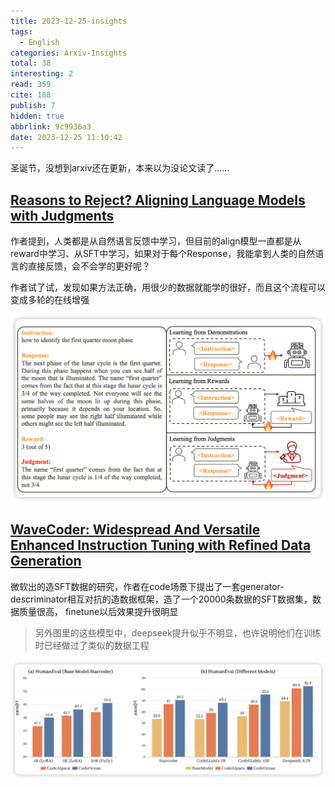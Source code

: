 ```yaml
---
title: 2023-12-25-insights
tags:
  - English
categories: Arxiv-Insights
total: 38
interesting: 2
read: 359
cite: 188
publish: 7
hidden: true
abbrlink: 9c9936a3
date: 2023-12-25 11:10:42
---
```


圣诞节，没想到arxiv还在更新，本来以为没论文读了……

## [Reasons to Reject? Aligning Language Models with Judgments]( https://arxiv.org/pdf/2312.14591.pdf)

作者提到，人类都是从自然语言反馈中学习，但目前的align模型一直都是从reward中学习、从SFT中学习，如果对于每个Response，我能拿到人类的自然语言的直接反馈，会不会学的更好呢？

作者试了试，发现如果方法正确，用很少的数据就能学的很好，而且这个流程可以变成多轮的在线增强

<img src="../../files/images/arxiv-insights/2023-12-25-12-29/judge.png">



## [WaveCoder: Widespread And Versatile Enhanced Instruction Tuning with Refined Data Generation](https://arxiv.org/pdf/2312.14187.pdf)

微软出的造SFT数据的研究，作者在code场景下提出了一套generator-descriminator相互对抗的造数据框架，造了一个20000条数据的SFT数据集，数据质量很高， finetune以后效果提升很明显

> 另外图里的这些模型中，deepseek提升似乎不明显，也许说明他们在训练时已经做过了类似的数据工程

<img src="../../files/images/arxiv-insights/2023-12-25-12-29/WaveCoder.png">
